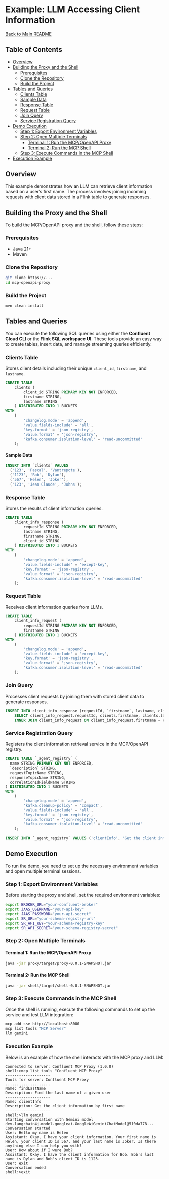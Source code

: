 # Example: LLM Accessing Client Information

[Back to Main README](../README.md)

## Table of Contents
- [Overview](#overview)
- [Building the Proxy and the Shell](#building-the-proxy-and-the-shell)
    - [Prerequisites](#prerequisites)
    - [Clone the Repository](#clone-the-repository)
    - [Build the Project](#build-the-project)
- [Tables and Queries](#tables-and-queries)
    - [Clients Table](#clients-table)
    - [Sample Data](#sample-data)
    - [Response Table](#response-table)
    - [Request Table](#request-table)
    - [Join Query](#join-query)
    - [Service Registration Query](#service-registration-query)
- [Demo Execution](#demo-execution)
    - [Step 1: Export Environment Variables](#step-1-export-environment-variables)
    - [Step 2: Open Multiple Terminals](#step-2-open-multiple-terminals)
        - [Terminal 1: Run the MCP/OpenAPI Proxy](#terminal-1-run-the-mcpopenapi-proxy)
        - [Terminal 2: Run the MCP Shell](#terminal-2-run-the-mcp-shell)
    - [Step 3: Execute Commands in the MCP Shell](#step-3-execute-commands-in-the-mcp-shell)
- [Execution Example](#execution-example)

## Overview
This example demonstrates how an LLM can retrieve client information based on a user's first name. The process involves joining incoming requests with client data stored in a Flink table to generate responses.

## Building the Proxy and the Shell
To build the MCP/OpenAPI proxy and the shell, follow these steps:

### Prerequisites
- Java 21+
- Maven

### Clone the Repository
```sh
git clone https://...
cd mcp-openapi-proxy
```

### Build the Project
```sh
mvn clean install
```

## Tables and Queries

You can execute the following SQL queries using either the **Confluent Cloud CLI** or the **Flink SQL workspace UI**. These tools provide an easy way to create tables, insert data, and manage streaming queries efficiently.

### Clients Table
Stores client details including their unique `client_id`, `firstname`, and `lastname`.

```sql
CREATE TABLE
    clients (
        client_id STRING PRIMARY KEY NOT ENFORCED,
        firstname STRING,
        lastname STRING
    ) DISTRIBUTED INTO 1 BUCKETS
WITH
    (
        'changelog.mode' = 'append',
        'value.fields-include' = 'all',
        'key.format' = 'json-registry',
        'value.format' = 'json-registry',
        'kafka.consumer.isolation-level' = 'read-uncommitted'
    );
```

#### Sample Data
```sql
INSERT INTO `clients` VALUES 
  ('123', 'Pascal', 'Vantrepote'),
  ('1123', 'Bob', 'Dylan'),
  ('567', 'Helen', 'Joker'),
  ('123', 'Jean Claude', 'Johns');
```

### Response Table
Stores the results of client information queries.

```sql
CREATE TABLE
    client_info_response (
        requestId STRING PRIMARY KEY NOT ENFORCED,
        lastname STRING,
        firstname STRING,
        client_id STRING
    ) DISTRIBUTED INTO 1 BUCKETS
WITH
    (
        'changelog.mode' = 'append',
        'value.fields-include' = 'except-key',
        'key.format' = 'json-registry',
        'value.format' = 'json-registry',
        'kafka.consumer.isolation-level' = 'read-uncommitted'
    );
```

### Request Table
Receives client information queries from LLMs.

```sql
CREATE TABLE
    client_info_request (
        requestId STRING PRIMARY KEY NOT ENFORCED,
        firstname STRING
    ) DISTRIBUTED INTO 1 BUCKETS
WITH
    (
        'changelog.mode' = 'append',
        'value.fields-include' = 'except-key',
        'key.format' = 'json-registry',
        'value.format' = 'json-registry',
        'kafka.consumer.isolation-level' = 'read-uncommitted'
    );
```

### Join Query
Processes client requests by joining them with stored client data to generate responses.

```sql
INSERT INTO client_info_response (requestId, `firstname`, lastname, client_id)
    SELECT client_info_request.requestId, clients.firstname, clients.lastname, clients.client_id FROM clients
    INNER JOIN client_info_request ON client_info_request.firstname = clients.firstname;
``` 

### Service Registration Query
Registers the client information retrieval service in the MCP/OpenAPI registry.

```sql
CREATE TABLE `_agent_registry` (
  name STRING PRIMARY KEY NOT ENFORCED,
  `description` STRING,
  requestTopicName STRING,
  responseTopicName STRING,
  correlationIdFieldName STRING
) DISTRIBUTED INTO 1 BUCKETS
WITH
    (
        'changelog.mode' = 'append',
        'kafka.cleanup-policy' = 'compact',
        'value.fields-include' = 'all',
        'key.format' = 'json-registry',
        'value.format' = 'json-registry',
        'kafka.consumer.isolation-level' = 'read-uncommitted'
    );
```

```sql
INSERT INTO `_agent_registry` VALUES ('clientInfo', 'Get the client information by first name', 'client_info_request', 'client_info_response', 'requestId');
```

## Demo Execution
To run the demo, you need to set up the necessary environment variables and open multiple terminal sessions.

### Step 1: Export Environment Variables
Before starting the proxy and shell, set the required environment variables:
```sh
export BROKER_URL="your-confluent-broker"
export JAAS_USERNAME="your-api-key"
export JAAS_PASSWORD="your-api-secret"
export SR_URL="your-schema-registry-url"
export SR_API_KEY="your-schema-registry-key"
export SR_API_SECRET="your-schema-registry-secret"
```

### Step 2: Open Multiple Terminals
#### Terminal 1: Run the MCP/OpenAPI Proxy
```sh
java -jar proxy/target/proxy-0.0.1-SNAPSHOT.jar
```

#### Terminal 2: Run the MCP Shell
```sh
java -jar shell/target/shell-0.0.1-SNAPSHOT.jar
```

### Step 3: Execute Commands in the MCP Shell
Once the shell is running, execute the following commands to set up the service and test LLM integration:
```sh
mcp add sse http://localhost:8080
mcp list tools "MCP Server"
llm gemini
```
### Execution Example
Below is an example of how the shell interacts with the MCP proxy and LLM:

```
Connected to server: Confluent MCP Proxy (1.0.0)
shell:>mcp list tools "Confluent MCP Proxy"
--------------------
Tools for server: Confluent MCP Proxy
....................
Name: findLastName
Description: Find the last name of a given user
--------------------
Name: clientInfo
Description: Get the client information by first name
--------------------
shell:>llm gemini
Starting conversation with Gemini model dev.langchain4j.model.googleai.GoogleAiGeminiChatModel@510da778...
Conversation started
User: Hello my name is Helen
Assistant: Okay, I have your client information. Your first name is Helen, your client ID is 567, and your last name is Joker. Is there anything else I can help you with?
User: How about if I were Bob?
Assistant: Okay, I have the client information for Bob. Bob's last name is Dylan and Bob's client ID is 1123.
User: exit
Conversation ended
shell:>exit
```
